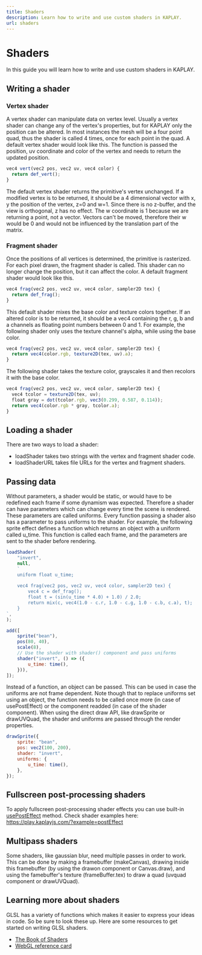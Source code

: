 ```yaml
---
title: Shaders
description: Learn how to write and use custom shaders in KAPLAY.
url: shaders
---
```


# Shaders

In this guide you will learn how to write and use custom shaders in KAPLAY.

## Writing a shader

### Vertex shader

A vertex shader can manipulate data on vertex level. Usually a vertex shader can
change any of the vertex's properties, but for KAPLAY only the position can be
altered. In most instances the mesh will be a four point quad, thus the shader
is called 4 times, once for each point in the quad. A default vertex shader
would look like this. The function is passed the position, uv coordinate and
color of the vertex and needs to return the updated position.

```js
vec4 vert(vec2 pos, vec2 uv, vec4 color) {
  return def_vert();
}
```

The default vertex shader returns the primitive's vertex unchanged. If a
modified vertex is to be returned, it should be a 4 dimensional vector with x, y
the position of the vertex, z=0 and w=1. Since there is no z-buffer, and the
view is orthogonal, z has no effect. The w coordinate is 1 because we are
returning a point, not a vector. Vectors can't be moved, therefore their w would
be 0 and would not be influenced by the translation part of the matrix.

### Fragment shader

Once the positions of all vertices is determined, the primitive is rasterized.
For each pixel drawn, the fragment shader is called. This shader can no longer
change the position, but it can affect the color. A default fragment shader
would look like this.

```js
vec4 frag(vec2 pos, vec2 uv, vec4 color, sampler2D tex) {
  return def_frag();
}
```

This default shader mixes the base color and texture colors together. If an
altered color is to be returned, it should be a vec4 containing the r, g, b and
a channels as floating point numbers between 0 and 1. For example, the following
shader only uses the texture channel's alpha, while using the base color.

```js
vec4 frag(vec2 pos, vec2 uv, vec4 color, sampler2D tex) {
  return vec4(color.rgb, texture2D(tex, uv).a);
}
```

The following shader takes the texture color, grayscales it and then recolors it
with the base color.

```js
vec4 frag(vec2 pos, vec2 uv, vec4 color, sampler2D tex) {
  vec4 tcolor = texture2D(tex, uv);
  float gray = dot(tcolor.rgb, vec3(0.299, 0.587, 0.114));
  return vec4(color.rgb * gray, tcolor.a);
}
```

## Loading a shader

There are two ways to load a shader:

- loadShader takes two strings with the vertex and fragment shader code.
- loadShaderURL takes file URLs for the vertex and fragment shaders.

## Passing data

Without parameters, a shader would be static, or would have to be redefined each
frame if some dynamism was expected. Therefore a shader can have parameters
which can change every time the scene is rendered. These parameters are called
uniforms. Every function passing a shader also has a parameter to pass uniforms
to the shader. For example, the following sprite effect defines a function which
returns an object with a uniform called u_time. This function is called each
frame, and the parameters are sent to the shader before rendering.

```js
loadShader(
    "invert",
    null,
    `
	uniform float u_time;
	
	vec4 frag(vec2 pos, vec2 uv, vec4 color, sampler2D tex) {
		vec4 c = def_frag();
		float t = (sin(u_time * 4.0) + 1.0) / 2.0;
		return mix(c, vec4(1.0 - c.r, 1.0 - c.g, 1.0 - c.b, c.a), t);
	}
`,
);

add([
    sprite("bean"),
    pos(80, 40),
    scale(8),
    // Use the shader with shader() component and pass uniforms
    shader("invert", () => ({
        u_time: time(),
    })),
]);
```

Instead of a function, an object can be passed. This can be used in case the
uniforms are not frame dependent. Note though that to replace uniforms set using
an object, the function needs to be called once more (in case of usePostEffect)
or the component readded (in case of the shader component). When using the
direct draw API, like drawSprite or drawUVQuad, the shader and uniforms are
passed through the render properties.

```js
drawSprite({
    sprite: "bean",
    pos: vec2(100, 200),
    shader: "invert",
    uniforms: {
        u_time: time(),
    },
});
```

## Fullscreen post-processing shaders

To apply fullscreen post-processing shader effects you can use built-in [usePostEffect](/docs/api/reference/#usePostEffect)
method. Check shader examples here: https://play.kaplayjs.com/?example=postEffect

## Multipass shaders

Some shaders, like gaussian blur, need multiple passes in order to work. This
can be done by making a framebuffer (makeCanvas), drawing inside this
framebuffer (by using the drawon component or Canvas.draw), and using the
famebuffer's texture (frameBuffer.tex) to draw a quad (uvquad component or
drawUVQuad).

## Learning more about shaders

GLSL has a variety of functions which makes it easier to express your ideas in
code. So be sure to look these up. Here are some resources to get started on
writing GLSL shaders.

- [The Book of Shaders](https://thebookofshaders.com/)
- [WebGL reference card](https://www.khronos.org/files/webgl/webgl-reference-card-1_0.pdf)
